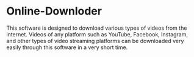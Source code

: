 # Online-Downloder
This software is designed to download various types of videos from the internet. Videos of any platform such as YouTube, Facebook, Instagram, and other types of video streaming platforms can be downloaded very easily through this software in a very short time.
